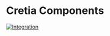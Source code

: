 # Cretia Components

[![Integration](https://github.com/cretia-app/components/actions/workflows/integration.yml/badge.svg)](https://github.com/cretia-app/components/actions/workflows/integration.yml)
